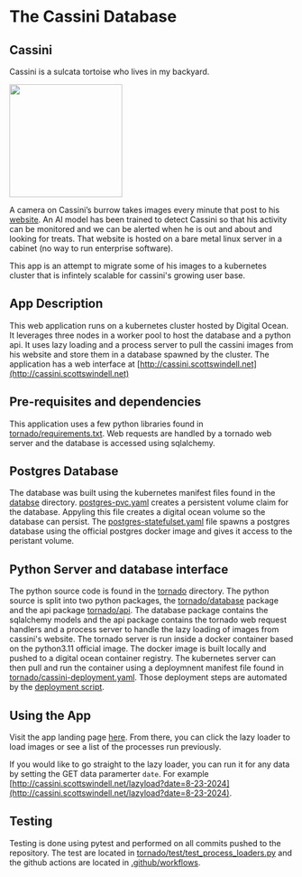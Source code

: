 # The Cassini Database

## Cassini
Cassini is a sulcata tortoise who lives in my backyard. 

<img src="cassini.jpg" width="200" height="200">

A camera on Cassini’s burrow takes images every minute that post to his [website](https://swahle.org/cassini/detections.html?date=Wed%20Feb%2005%202025). An AI model has been trained to detect Cassini so that his activity can be monitored and we can be alerted when he is out and about and looking for treats. That website is hosted on a bare metal linux server in a cabinet (no way to run enterprise software). 

This app is an attempt to migrate some of his images to a kubernetes cluster that is infintely scalable for cassini's growing user base.


## App Description

This web application runs on a kubernetes cluster hosted by Digital Ocean. It leverages three nodes in a worker pool to host the database and a python api. It uses lazy loading and a process server to pull the cassini images from his website and store them in a database spawned by the cluster. The application has a web interface at [http://cassini.scottswindell.net](http://cassini.scottswindell.net)

## Pre-requisites and dependencies

This application uses a few python libraries found in [tornado/requirements.txt](tornado/requirements.txt). Web requests are handled by a tornado web server and the database is accessed using sqlalchemy. 

## Postgres Database

The database was built using the kubernetes manifest files found in the [databse](database) directory. [postgres-pvc.yaml](database/postgres-pvc.yaml) creates a persistent volume claim for the database. Appyling this file creates a digital ocean volume so the database can persist. The [postgres-statefulset.yaml](database/postgres-statefulset.yaml) file spawns a postgres database using the official postgres docker image and gives it access to the peristant volume. 


## Python Server and database interface

The python source code is found in the [tornado](tornado) directory. The python source is split into two python packages, the [tornado/database](tornado/database) package and the api package [tornado/api](tornado/api).  The database package contains the sqlalchemy models and the api package contains the tornado web request handlers and a process server to handle the lazy loading of images from cassini's website. The tornado server is run inside a docker container based on the python3.11 official image. The docker image is built locally and pushed to a digital ocean container registry. The kubernetes server can then pull and run the container using a deploymnent manifest file found in [tornado/cassini-deployment.yaml](tornado/cassini-deployment.yaml). Those deployment steps are automated by the [deployment script](tornado/deploy.sh).

## Using the App

Visit the app landing page [here](http://cassini.scottswindell.net). From there, you can click the lazy loader to load images or see a list of the processes run previously. 

If you would like to go straight to the lazy loader, you can run it for any data by setting the GET data paramerter `date`. For example [http://cassini.scottswindell.net/lazyload?date=8-23-2024](http://cassini.scottswindell.net/lazyload?date=8-23-2024).


## Testing

Testing is done using pytest and performed on all commits pushed to the repository. The test are located in [tornado/test/test_process_loaders.py](tornado/test/test_process_loaders.py) and the github actions are located in [.github/workflows](.github/workflows).
